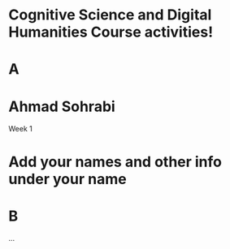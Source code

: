 # Cognitive Science and Digital Humanities Course activities!
# A
# Ahmad Sohrabi
Week 1
# Add your names and other info under your name
# B
...
